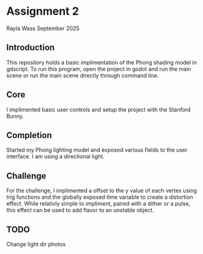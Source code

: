 # Assignment 2

Rayla Wass
September 2025

## Introduction
This repository holds a basic implimentation of the Phong shading model in gdscript. To run this program, open the project in godot and run the main scene or run the main scene directly through command line.

## Core
I implimented basic user controls and setup the project with the Stanford Bunny.

## Completion
Started my Phong lighting model and exposed various fields to the user interface. I am using a directional light.

## Challenge
For the challenge, I implimented a offset to the y value of each vertex using trig functions and the globally exposed time variable to create a distortion effect. While relativly simple to impliment, paired with a dither or a pulse, this effect can be used to add flavor to an unstable object.


## TODO
Change light dir
photos
